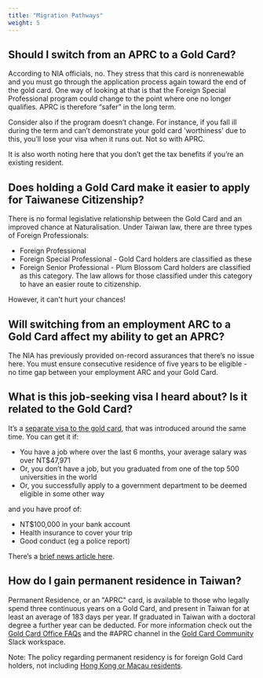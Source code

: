 ```yaml
---
title: "Migration Pathways"
weight: 5
---
```

<!--- (c) Tom Fifield, licensed under a
Creative Commons Attribution-NonCommercial-ShareAlike 4.0 International License. -->

## Should I switch from an APRC to a Gold Card?
According to NIA officials, no. They stress that this card is nonrenewable and you must go through
 the application process again toward the end of the gold card. One way of looking at that is that
 the Foreign Special Professional program could change to the point where one no longer qualifies.
 APRC is therefore “safer” in the long term.

Consider also if the program doesn’t change. For instance, if you fall ill during the term and
 can’t demonstrate your gold card 'worthiness' due to this, you’ll lose your visa when it runs
 out. Not so with APRC.

It is also worth noting here that you don’t get the tax benefits if you’re an existing resident.

## Does holding a Gold Card make it easier to apply for Taiwanese Citizenship? 
There is no formal legislative relationship between the Gold Card and an improved chance at
 Naturalisation. Under Taiwan law, there are three types of Foreign Professionals:

* Foreign Professional
* Foreign Special Professional - Gold Card holders are classified as these
* Foreign Senior Professional - Plum Blossom Card holders are classified as this category. The law allows for those classified under this category to have an easier route to citizenship.

However, it can't hurt your chances!

## Will switching from an employment ARC to a Gold Card affect my ability to get an APRC?
The NIA has previously provided on-record assurances that there’s no issue here. You must ensure
 consecutive residence of five years to be eligible - no time gap between your employment ARC and your Gold Card.

## What is this job-seeking visa I heard about? Is it related to the Gold Card?
It’s a [separate visa to the gold card](https://www.boca.gov.tw/cp-158-4158-09d5a-2.html),
that was introduced around the same time. You can get it if:

* You have a job where over the last 6 months, your average salary was over NT$47,971
* Or, you don’t have a job, but you graduated from one of the top 500 universities in the world
* Or, you successfully apply to a government department to be deemed eligible in some other way

and you have proof of:

* NT$100,000 in your bank account
* Health insurance to cover your trip
* Good conduct (eg a police report)

There’s a [brief news article here](https://www.taiwannews.com.tw/en/news/3363082).

## How do I gain permanent residence in Taiwan?
Permanent Residence, or an "APRC" card, is available to those who legally 
 spend three continuous years on a Gold Card, and present in Taiwan for at
 least an average of 183 days per year. If graduated in Taiwan with a doctoral degree
 a further year can be deducted.
 For more information check out the 
 [Gold Card Office FAQs](https://goldcard.nat.gov.tw/en/tags/aprc/)
 and the #APRC channel in the [Gold Card Community](/community) Slack workspace.

 Note: The policy regarding permanent residency is for foreign Gold Card holders, 
 not including [Hong Kong or Macau residents](https://goldcard.nat.gov.tw/en/faq/can-hong-kong-and-macau-gold-card-holders-apply-for-permanent-residency/).
